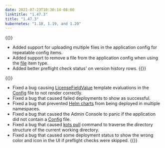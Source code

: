 ```yaml
---
date: 2021-07-23T10:30:14-08:00
linktitle: "1.47.3"
title: "1.47.3"
kubernetes: "1.18, 1.19, and 1.20"
---
```


{{<changes>}}
* Added support for uploading multiple files in the application config for repeatable config items.
* Added support to remove a file from the application config when using the [file](/reference/v1beta1/config/#file) item type.
* Added better preflight check status' on version history rows.
{{</changes>}}

{{<fixes>}}
* Fixed a bug causing [LicenseFieldValue](/reference/template-functions/license-context/#licensefieldvalue) template evaluations in the [Config](/reference/v1beta1/config/) file to not render correctly.
* Fixed a bug that caused failed deployments to show as successful.
* Fixed a bug that prevented [Helm charts](/reference/v1beta1/helmchart/) from being deployed in multiple namespaces.
* Fixed a bug that caused the Admin Console to panic if the application did not contain a [Config](/vendor/config/config-screen/) file.
* Fixed a bug that caused [kots pull](/kots-cli/pull/) command to traverse the directory structure of the current working directory.
* Fixed a bug that caused some deployment status to show the wrong color and icon in the UI if preflight checks were skipped.
{{</fixes>}}
